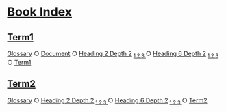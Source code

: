 # [Book Index](#book-index)

## [Term1](#term1)  
  
[Glossary][1] ○ [Document][2] ○ [Heading 2 Depth 2][3]<sub> [1 ][4][2 ][5][3 ][6]</sub> ○ [Heading 6 Depth 2][7]<sub> [1 ][8][2 ][9][3 ][10]</sub> ○ [Term1][11]

## [Term2](#term2)  
  
[Glossary][12] ○ [Heading 2 Depth 2][3]<sub> [1 ][4][2 ][5][3 ][6]</sub> ○ [Heading 6 Depth 2][7]<sub> [1 ][8][2 ][9][3 ][10]</sub> ○ [Term2][13]

[1]: ./glossary.md#term1 "Term1 description."

[2]: ./document-terms.md#document

[3]: ./document-terms.md#heading-2-depth-2

[4]: ./document-terms.md#heading-3-depth-3 "Heading 3 Depth 3"

[5]: ./document-terms.md#heading-4-depth-4 "Heading 4 Depth 4"

[6]: ./document-terms.md#heading-5-depth-3 "Heading 5 Depth 3"

[7]: ./document-terms.md#heading-6-depth-2

[8]: ./document-terms.md#heading-7-depth-3 "Heading 7 Depth 3"

[9]: ./document-terms.md#heading-8-depth-6 "Heading 8 Depth 6"

[10]: ./document-terms.md#heading-9-depth-2 "Heading 9 Depth 2"

[11]: ./glossary.md#term1

[12]: ./glossary.md#term2 "Term2 description."

[13]: ./glossary.md#term2
